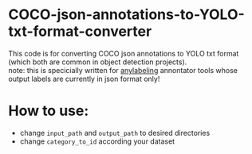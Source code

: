# COCO-json-annotations-to-YOLO-txt-format-converter
This code is for converting COCO json annotations to YOLO txt format (which both are common in object detection projects).\
note: this is specicially written for [anylabeling](https://github.com/vietanhdev/anylabeling) annontator tools whose output labels are currently in json format only!

# How to use:
- change ```input_path``` and ```output_path``` to desired directories
- change ```category_to_id``` according your dataset
